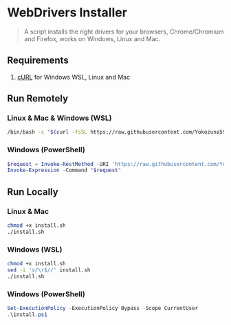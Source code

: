 # WebDrivers Installer

> A script installs the right drivers for your browsers, Chrome/Chromium and Firefox, works on Windows, Linux and Mac.

## Requirements

1. [cURL](https://curl.se/docs/install.html) for Windows WSL, Linux and Mac

## Run Remotely

### Linux & Mac & Windows (WSL)

```bash
/bin/bash -c "$(curl -fsSL https://raw.githubusercontent.com/Yokozuna59/webdriver-installer/master/install.sh)"
```

### Windows (PowerShell)

```PowerShell
$request = Invoke-RestMethod -URI 'https://raw.githubusercontent.com/Yokozuna59/webdriver-installer/master/install.ps1'
Invoke-Expression -Command "$request"
```

## Run Locally

### Linux & Mac

```bash
chmod +x install.sh
./install.sh
```

### Windows (WSL)

```bash
chmod +x install.sh
sed -i 's/\r$//' install.sh
./install.sh
```

### Windows (PowerShell)

```PowerShell
Set-ExecutionPolicy -ExecutionPolicy Bypass -Scope CurrentUser
.\install.ps1
```
